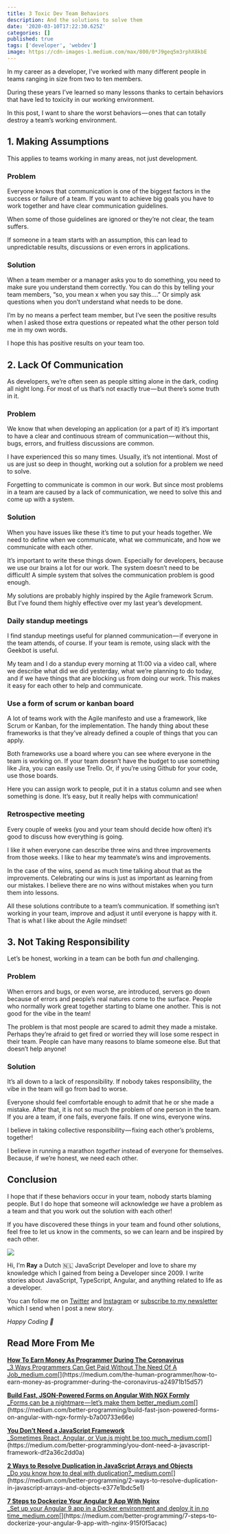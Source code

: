 ```yaml
---
title: 3 Toxic Dev Team Behaviors
description: And the solutions to solve them
date: '2020-03-10T17:22:30.625Z'
categories: []
published: true
tags: ['developer', 'webdev']
image: https://cdn-images-1.medium.com/max/800/0*J9geq5m3rphX8kbE
---
```


In my career as a developer, I’ve worked with many different people in teams ranging in size from two to ten members.

During these years I’ve learned so many lessons thanks to certain behaviors that have led to toxicity in our working environment.

In this post, I want to share the worst behaviors — ones that can totally destroy a team’s working environment.

## **1\. Making Assumptions**

This applies to teams working in many areas, not just development.

### **Problem**

Everyone knows that communication is one of the biggest factors in the success or failure of a team. If you want to achieve big goals you have to work together and have clear communication guidelines.

When some of those guidelines are ignored or they’re not clear, the team suffers.

If someone in a team starts with an assumption, this can lead to unpredictable results, discussions or even errors in applications.

### **Solution**

When a team member or a manager asks you to do something, you need to make sure you understand them correctly. You can do this by telling your team members, “so, you mean x when you say this….” Or simply ask questions when you don’t understand what needs to be done.

I’m by no means a perfect team member, but I’ve seen the positive results when I asked those extra questions or repeated what the other person told me in my own words.

I hope this has positive results on your team too.

## **2\. Lack Of Communication**

As developers, we’re often seen as people sitting alone in the dark, coding all night long. For most of us that’s not exactly true — but there’s some truth in it.

### **Problem**

We know that when developing an application (or a part of it) it’s important to have a clear and continuous stream of communication — without this, bugs, errors, and fruitless discussions are common.

I have experienced this so many times. Usually, it’s not intentional. Most of us are just so deep in thought, working out a solution for a problem we need to solve.

Forgetting to communicate is common in our work. But since most problems in a team are caused by a lack of communication, we need to solve this and come up with a system.

### **Solution**

When you have issues like these it’s time to put your heads together. We need to define when we communicate, what we communicate, and how we communicate with each other.

It’s important to write these things down. Especially for developers, because we use our brains a lot for our work. The system doesn’t need to be difficult! A simple system that solves the communication problem is good enough.

My solutions are probably highly inspired by the Agile framework Scrum. But I’ve found them highly effective over my last year’s development.

### **Daily standup meetings**

I find standup meetings useful for planned communication — if everyone in the team attends, of course. If your team is remote, using slack with the Geekbot is useful.

My team and I do a standup every morning at 11:00 via a video call, where we describe what did we did yesterday, what we’re planning to do today, and if we have things that are blocking us from doing our work. This makes it easy for each other to help and communicate.

### **Use a form of scrum or kanban board**

A lot of teams work with the Agile manifesto and use a framework, like Scrum or Kanban, for the implementation. The handy thing about these frameworks is that they’ve already defined a couple of things that you can apply.

Both frameworks use a board where you can see where everyone in the team is working on. If your team doesn’t have the budget to use something like Jira, you can easily use Trello. Or, if you’re using Github for your code, use those boards.

Here you can assign work to people, put it in a status column and see when something is done. It’s easy, but it really helps with communication!

### **Retrospective meeting**

Every couple of weeks (you and your team should decide how often) it’s good to discuss how everything is going.

I like it when everyone can describe three wins and three improvements from those weeks. I like to hear my teammate’s wins and improvements.

In the case of the wins, spend as much time talking about that as the improvements. Celebrating our wins is just as important as learning from our mistakes. I believe there are no wins without mistakes when you turn them into lessons.

All these solutions contribute to a team’s communication. If something isn’t working in your team, improve and adjust it until everyone is happy with it. That is what I like about the Agile mindset!

## **3\. Not Taking Responsibility**

Let’s be honest, working in a team can be both fun _and_ challenging.

### **Problem**

When errors and bugs, or even worse, are introduced, servers go down because of errors and people’s real natures come to the surface. People who normally work great together starting to blame one another. This is not good for the vibe in the team!

The problem is that most people are scared to admit they made a mistake. Perhaps they’re afraid to get fired or worried they will lose some respect in their team. People can have many reasons to blame someone else. But that doesn’t help anyone!

### **Solution**

It’s all down to a lack of responsibility. If nobody takes responsibility, the vibe in the team will go from bad to worse.

Everyone should feel comfortable enough to admit that he or she made a mistake. After that, it is not so much the problem of one person in the team. If you are a team, if one fails, everyone fails. If one wins, everyone wins.

I believe in taking collective responsibility — fixing each other’s problems, together!

I believe in running a marathon _together_ instead of everyone for themselves. Because, if we’re honest, we need each other.

## **Conclusion**

I hope that if these behaviors occur in your team, nobody starts blaming people. But I do hope that someone will acknowledge _we_ have a problem as a team and that you work out the solution with each other!

If you have discovered these things in your team and found other solutions, feel free to let us know in the comments, so we can learn and be inspired by each other.

![](https://cdn-images-1.medium.com/max/800/1*0fLVc6GjamTuPR79Cqce4Q.png)

Hi, I’m **Ray** a Dutch 🇳🇱 JavaScript Developer and love to share my knowledge which I gained from being a Developer since 2009. I write stories about JavaScript, TypeScript, Angular, and anything related to life as a developer.

You can follow me on [Twitter](https://twitter.com/devbyrayray) and [Instagram](https://www.instagram.com/devbyrayray/) or [subscribe to my newsletter](https://buttondown.email/devbyrayray) which I send when I post a new story.

_Happy Coding 🚀_

## Read More From Me

[**How To Earn Money As Programmer During The Coronavirus**  
_3 Ways Programmers Can Get Paid Without The Need Of A Job_medium.com](https://medium.com/the-human-programmer/how-to-earn-money-as-programmer-during-the-coronavirus-a24971b15d57 "https://medium.com/the-human-programmer/how-to-earn-money-as-programmer-during-the-coronavirus-a24971b15d57")[](https://medium.com/the-human-programmer/how-to-earn-money-as-programmer-during-the-coronavirus-a24971b15d57)

[**Build Fast, JSON-Powered Forms on Angular With NGX Formly**  
_Forms can be a nightmare — let’s make them better_medium.com](https://medium.com/better-programming/build-fast-json-powered-forms-on-angular-with-ngx-formly-b7a00733e66e "https://medium.com/better-programming/build-fast-json-powered-forms-on-angular-with-ngx-formly-b7a00733e66e")[](https://medium.com/better-programming/build-fast-json-powered-forms-on-angular-with-ngx-formly-b7a00733e66e)

[**You Don’t Need a JavaScript Framework**  
_Sometimes React, Angular, or Vue.js might be too much_medium.com](https://medium.com/better-programming/you-dont-need-a-javascript-framework-df2a36c2dd0a "https://medium.com/better-programming/you-dont-need-a-javascript-framework-df2a36c2dd0a")[](https://medium.com/better-programming/you-dont-need-a-javascript-framework-df2a36c2dd0a)

[**2 Ways to Resolve Duplication in JavaScript Arrays and Objects**  
_Do you know how to deal with duplication?_medium.com](https://medium.com/better-programming/2-ways-to-resolve-duplication-in-javascript-arrays-and-objects-e377e1bdc5e1 "https://medium.com/better-programming/2-ways-to-resolve-duplication-in-javascript-arrays-and-objects-e377e1bdc5e1")[](https://medium.com/better-programming/2-ways-to-resolve-duplication-in-javascript-arrays-and-objects-e377e1bdc5e1)

[**7 Steps to Dockerize Your Angular 9 App With Nginx**  
_Set up your Angular 9 app in a Docker environment and deploy it in no time_medium.com](https://medium.com/better-programming/7-steps-to-dockerize-your-angular-9-app-with-nginx-915f0f5acac "https://medium.com/better-programming/7-steps-to-dockerize-your-angular-9-app-with-nginx-915f0f5acac")[](https://medium.com/better-programming/7-steps-to-dockerize-your-angular-9-app-with-nginx-915f0f5acac)